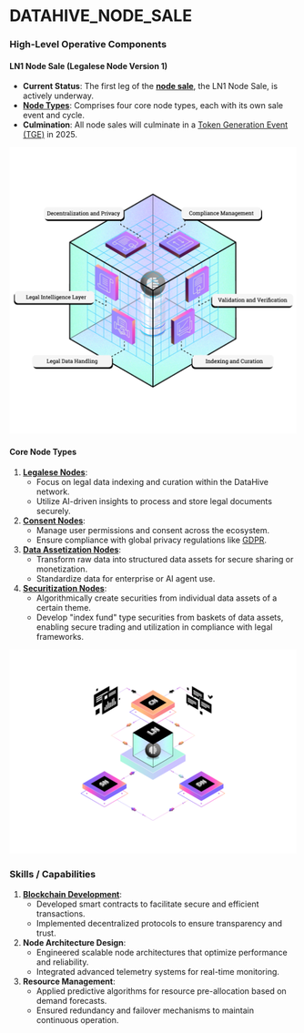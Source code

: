 # DATAHIVE\_NODE\_SALE

### High-Level Operative Components

#### LN1 Node Sale (Legalese Node Version 1)

* **Current Status**: The first leg of the [**node sale**](https://datahive.webflow.io/nodes), the LN1 Node Sale, is actively underway.
* [**Node Types**](https://github.com/datahiv3/.github/blob/main/profile/docs/decentralized-nodes.md): Comprises four core node types, each with its own sale event and cycle.
* **Culmination**: All node sales will culminate in a [Token Generation Event (TGE)](../../encyclopedia/TRACKING_TECHNOLOGIES.md) in 2025.

![Legalese Node](https://raw.githubusercontent.com/datahiv3/Legalese-Node-LN1/main/docs/images/LNs.png)

#### Core Node Types

1. [**Legalese Nodes**](../../encyclopedia/LIGHT_CONES.md):
   * Focus on legal data indexing and curation within the DataHive network.
   * Utilize AI-driven insights to process and store legal documents securely.
2. [**Consent Nodes**](../../encyclopedia/CRYPTOECONOMICS.md):
   * Manage user permissions and consent across the ecosystem.
   * Ensure compliance with global privacy regulations like [GDPR](../../encyclopedia/GDPR.md).
3. [**Data Assetization Nodes**](../../encyclopedia/DATA_PRIVACY.md):
   * Transform raw data into structured data assets for secure sharing or monetization.
   * Standardize data for enterprise or AI agent use.
4. [**Securitization Nodes**](../../encyclopedia/SLA_MODULARIZATION.md):
   * Algorithmically create securities from individual data assets of a certain theme.
   * Develop "index fund" type securities from baskets of data assets, enabling secure trading and utilization in compliance with legal frameworks.

![Node Types](https://raw.githubusercontent.com/datahiv3/.github/main/profile/images/NodeTypes.png)

### Skills / Capabilities

1. [**Blockchain Development**](../../encyclopedia/BLOCKCHAIN_DEVELOPMENT.md):
   * Developed smart contracts to facilitate secure and efficient transactions.
   * Implemented decentralized protocols to ensure transparency and trust.
2. **Node Architecture Design**:
   * Engineered scalable node architectures that optimize performance and reliability.
   * Integrated advanced telemetry systems for real-time monitoring.
3. **Resource Management**:
   * Applied predictive algorithms for resource pre-allocation based on demand forecasts.
   * Ensured redundancy and failover mechanisms to maintain continuous operation.
